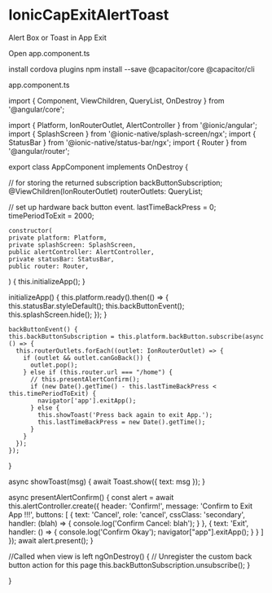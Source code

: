 # IonicCapExitAlertToast
Alert Box or Toast in App Exit


Open app.component.ts

install cordova plugins
npm install --save @capacitor/core @capacitor/cli


app.component.ts

import { Component, ViewChildren, QueryList, OnDestroy } from '@angular/core';

import { Platform, IonRouterOutlet, AlertController } from '@ionic/angular';
import { SplashScreen } from '@ionic-native/splash-screen/ngx';
import { StatusBar } from '@ionic-native/status-bar/ngx';
import { Router } from '@angular/router';


export class AppComponent implements OnDestroy {

  // for storing the returned subscription
  backButtonSubscription;
  @ViewChildren(IonRouterOutlet) routerOutlets: QueryList<IonRouterOutlet>;

  // set up hardware back button event.
  lastTimeBackPress = 0;
  timePeriodToExit = 2000;
  
    constructor(
    private platform: Platform,
    private splashScreen: SplashScreen,
    public alertController: AlertController,
    private statusBar: StatusBar,
    public router: Router,
  ) {
    this.initializeApp();
  }

  initializeApp() {
    this.platform.ready().then(() => {
      this.statusBar.styleDefault();
      this.backButtonEvent();
      this.splashScreen.hide();
    });
  }
  
  
    backButtonEvent() {
    this.backButtonSubscription = this.platform.backButton.subscribe(async () => {
      this.routerOutlets.forEach((outlet: IonRouterOutlet) => {
        if (outlet && outlet.canGoBack()) {
          outlet.pop();
        } else if (this.router.url === "/home") {
          // this.presentAlertConfirm();
          if (new Date().getTime() - this.lastTimeBackPress < this.timePeriodToExit) {
            navigator['app'].exitApp();
          } else {
            this.showToast('Press back again to exit App.');
            this.lastTimeBackPress = new Date().getTime();
          }
        }
      });
    });
  }


  async showToast(msg) {
    await Toast.show({
      text: msg
    });
  }


  async presentAlertConfirm() {
    const alert = await this.alertController.create({
      header: 'Confirm!',
      message: 'Confirm to Exit App !!!',
      buttons: [
        {
          text: 'Cancel',
          role: 'cancel',
          cssClass: 'secondary',
          handler: (blah) => {
            console.log('Confirm Cancel: blah');
          }
        }, {
          text: 'Exit',
          handler: () => {
            console.log('Confirm Okay');
            navigator["app"].exitApp();
          }
        }
      ]
    });
    await alert.present();
  }






  //Called when view is left
  ngOnDestroy() {
    // Unregister the custom back button action for this page
    this.backButtonSubscription.unsubscribe();
  }

}
